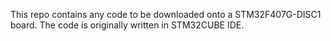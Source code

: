 This repo contains any code to be downloaded onto a STM32F407G-DISC1 board. The code is originally written in STM32CUBE IDE. 